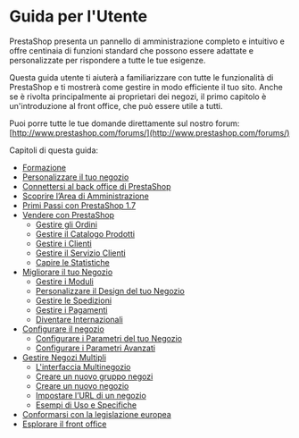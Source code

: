 # Guida per l'Utente

PrestaShop presenta un pannello di amministrazione completo e intuitivo e offre centinaia di funzioni standard che possono essere adattate e personalizzate per rispondere a tutte le tue esigenze.

Questa guida utente ti aiuterà a familiarizzare con tutte le funzionalità di PrestaShop e ti mostrerà come gestire in modo efficiente il tuo sito. Anche se è rivolta principalmente ai proprietari dei negozi, il primo capitolo è un'introduzione al front office, che può essere utile a tutti.

Puoi porre tutte le tue domande direttamente sul nostro forum: [http://www.prestashop.com/forums/](http://www.prestashop.com/forums/)

Capitoli di questa guida:  


* [Formazione](formazione.md)
* [Personalizzare il tuo negozio](personalizzare-negozio.md)
* [Connettersi al back office di PrestaShop](connettersi-al-back-office.md)
* [Scoprire l’Area di Amministrazione](scoprire-area-amministrazione.md)
* [Primi Passi con PrestaShop 1.7](primi-passi.md)
* [Vendere con PrestaShop](vendere/)
  * [Gestire gli Ordini](vendere/gestire-gli-ordini/)
  * [Gestire il Catalogo Prodotti](vendere/gestire-catalogo/)
  * [Gestire i Clienti](vendere/gestire-clienti/)
  * [Gestire il Servizio Clienti](vendere/gestire-servizio-clienti/)
  * [Capire le Statistiche](vendere/capire-statistiche.md)
* [Migliorare il tuo Negozio](migliorare-negozio/)
  * [Gestire i Moduli](migliorare-negozio/gestire-moduli/)
  * [Personalizzare il Design del tuo Negozio](migliorare-negozio/personalizzare-il-design-del-tuo-negozio/)
  * [Gestire le Spedizioni](migliorare-negozio/gestire-le-spedizioni/)
  * [Gestire i Pagamenti](migliorare-negozio/gestire-i-pagamenti/)
  * [Diventare Internazionali](migliorare-negozio/diventare-internazionali/)
* [Configurare il negozio](configurare-negozio/)
  * [Configurare i Parametri del tuo Negozio](configurare-negozio/parametri-negozio/)
  * [Configurare i Parametri Avanzati](configurare-negozio/parametri-avanzati/)
* [Gestire Negozi Multipli](gestire-negozi-multipli/)
  * [L'interfaccia Multinegozio](gestire-negozi-multipli/linterfaccia-multinegozio.md)
  * [Creare un nuovo gruppo negozi](gestire-negozi-multipli/creare-un-nuovo-gruppo-negozi.md)
  * [Creare un nuovo negozio](gestire-negozi-multipli/creare-un-nuovo-negozio.md)
  * [Impostare l’URL di un negozio](gestire-negozi-multipli/impostare-url-negozio.md)
  * [Esempi di Uso e Specifiche](gestire-negozi-multipli/esempi-di-uso-e-specifiche.md)
* [Conformarsi con la legislazione europea](conformarsi-con-la-legislazione-europea.md)
* [Esplorare il front office](esplorare-il-front-office.md)


